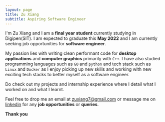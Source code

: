 ```yaml
---
layout: page
title: Zu Xiang
subtitle: Aspiring Software Engineer
---
```


I'm Zu Xiang and I am a **final year student** currently studying in Digipen(SIT). I am expected to graduate this **May 2022** and I am currently seeking job opportunities for **software engineer**.

My passion lies with writing clean performant code for **desktop applications** and **computer graphics** primarily with `C++`. I have also studied programming languages such as `GO` and `python` and tech stack such as `Linux` and `Docker` as I enjoy picking up new skills and working with new exciting tech stacks to better myself as a software engineer.

Do check out my projects and internship experience where I detail what I worked on and what I learnt.

Feel free to drop me an email at <zuxiang7@gmail.com> or message me on [linkedin](https://www.linkedin.com/in/zuxiang/) for any **job opportunities** or **queries**.

**Thank you**
